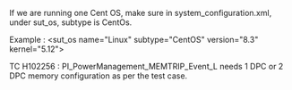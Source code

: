 If we are running one Cent OS, make sure in system_configuration.xml, under sut_os, subtype is CentOs.

Example :  <sut_os name="Linux" subtype="CentOS" version="8.3" kernel="5.12"> 

TC H102256 : PI_PowerManagement_MEMTRIP_Event_L needs 1 DPC or 2 DPC memory configuration as per the test case.
